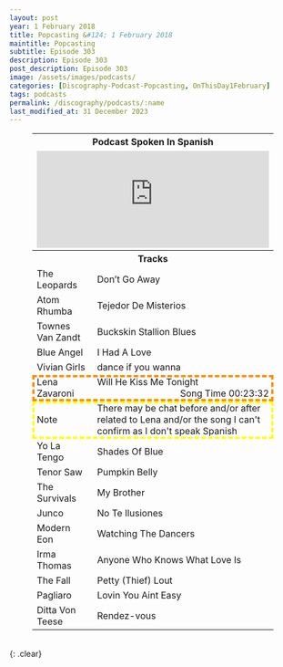 ```yaml
---
layout: post
year: 1 February 2018
title: Popcasting &#124; 1 February 2018
maintitle: Popcasting
subtitle: Episode 303
description: Episode 303
post_description: Episode 303
image: /assets/images/podcasts/
categories: [Discography-Podcast-Popcasting, OnThisDay1February]
tags: podcasts
permalink: /discography/podcasts/:name
last_modified_at: 31 December 2023
---
```


<figure class="fig3">
<table>
<tr id="infobox1"><th colspan="3">Podcast Spoken In Spanish</th></tr>
<tr><td colspan="3"><iframe src="https://www.listennotes.com/podcasts/popcasting/popcasting303-MPyq5oN64UB/embed/" height="170px" width="100%" style="width: 1px; min-width: 100%;" loading="lazy" frameborder="0" scrolling="no"></iframe></td></tr>
<tr id="infobox2" class="split"><th colspan="3">Tracks</th></tr>
<tr><td style="width:25%;" >The Leopards</td><td>Don’t Go Away</td></tr>
<tr><td>Atom Rhumba</td><td>Tejedor De Misterios</td></tr>
<tr><td>Townes Van Zandt</td><td>Buckskin Stallion Blues</td></tr>
<tr><td>Blue Angel</td><td>I Had A Love</td></tr>
<tr><td>Vivian Girls</td><td>dance if you wanna</td></tr>
<tr id="infobox3" style="outline: 4px dashed darkorange; outline-offset: -4px;"><td class="top">Lena Zavaroni</td><td>Will He Kiss Me Tonight <span style="float:right;">Song Time 00:23:32</span></td></tr>
<tr style="outline: 4px dashed yellow; outline-offset: -4px;"><td>Note</td><td>There may be chat before and/or after related to Lena and/or the song I can't confirm as I don't speak Spanish</td></tr>
<tr><td>Yo La Tengo</td><td>Shades Of Blue</td></tr>
<tr><td>Tenor Saw</td><td>Pumpkin Belly</td></tr>
<tr><td>The Survivals</td><td>My Brother</td></tr>
<tr><td>Junco</td><td>No Te Ilusiones</td></tr>
<tr><td>Modern Eon</td><td>Watching The Dancers</td></tr>
<tr><td>Irma Thomas</td><td>Anyone Who Knows What Love Is</td></tr>
<tr><td>The Fall</td><td>Petty (Thief) Lout</td></tr>
<tr><td>Pagliaro</td><td>Lovin You Aint Easy</td></tr>
<tr><td>Ditta Von Teese</td><td>Rendez-vous</td></tr>
</table>
</figure>

<br />{: .clear}

<style>
#infobox2 {scroll-margin-top: -3px;}
</style>

